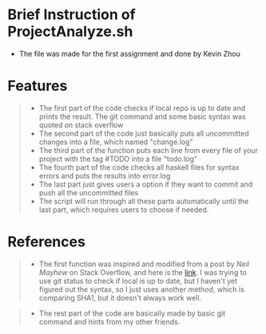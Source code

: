 # Brief Instruction of ProjectAnalyze.sh

- The file was made for the first assignment and done by Kevin Zhou


 

# Features

  >- The first part of the code checks if local repo is up to date and prints the result. The git command and some basic syntax was quoted on stack overflow
  >- The second part of the code just basically puts all uncommitted changes into a file, which named "change.log"
  >- The third part of the function puts each line from every file of your project with the tag #TODO into a file "todo.log"
  >- The fourth part of the code checks all haskell files for syntax errors and puts the results into error.log
  >- The last part just gives users a option if they want to commit and push all the uncommitted files
  >- The script will run through all these parts automatically until the last part, which requires users to choose if needed.

# References
  >- The first function was inspired and modified from a post by *Neil Mayhew* on Stack Overflow, and here is the [link](https://stackoverflow.com/questions/3258243/check-if-pull-needed-in-git). I was trying to use git status to check if local is up to date, but I haven't yet figured out the syntax, so I just uses another method, which is comparing SHA1, but it doesn't always work well.
  
  >- The rest part of the code are basically made by basic git command and hints from my other friends.
